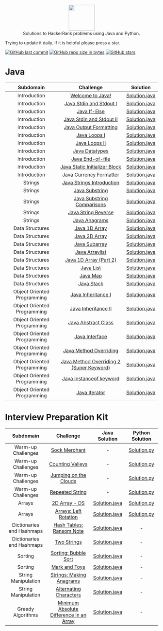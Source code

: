<p align="center">
    <a href="https://www.hackerrank.com/">
        <img height=85 src="https://d3keuzeb2crhkn.cloudfront.net/hackerrank/assets/styleguide/logo_wordmark-f5c5eb61ab0a154c3ed9eda24d0b9e31.svg">
    </a>
    <br>Solutions to HackerRank problems using Java and Python.
</p>

Trying to update it daily. If it is helpful please press a star.

[![GitHub last commit](https://img.shields.io/github/last-commit/nplasencia/Hackerrank_solutions.svg)](https://github.com/nplasencia/Hackerrank_solutions) 
[![GitHub repo size in bytes](https://img.shields.io/github/repo-size/nplasencia/Hackerrank_solutions.svg)](https://github.com/nplasencia/Hackerrank_solutions) 
[![GitHub stars](https://img.shields.io/github/stars/nplasencia/Hackerrank_solutions.svg)](https://github.com/nplasencia/Hackerrank_solutions)

# Java

|          Subdomain          |                                                          Challenge                                                         |     Solution     |
|:---------------------------:|:--------------------------------------------------------------------------------------------------------------------------:|:----------------:|
| Introduction | [Welcome to Java!](https://www.hackerrank.com/challenges/welcome-to-java/problem) | [Solution.java](https://github.com/nplasencia/Hackerrank_solutions/tree/master/Java/Introduction/Welcome%20to%20Java!/Solution.java)|
| Introduction | [Java Stdin and Stdout I](https://www.hackerrank.com/challenges/java-stdin-and-stdout-1/problem) | [Solution.java](https://github.com/nplasencia/Hackerrank_solutions/tree/master/Java/Introduction/Java%20Stdin%20and%20Stdout%20I%0A%0A/Solution.java)|
| Introduction | [Java If-Else](https://www.hackerrank.com/challenges/java-if-else/problem) | [Solution.java](https://github.com/nplasencia/Hackerrank_solutions/tree/master/Java/Introduction/Java%20If-Else/Solution.java)|
| Introduction | [Java Stdin and Stdout II](https://www.hackerrank.com/challenges/java-stdin-stdout/problem) | [Solution.java](https://github.com/nplasencia/Hackerrank_solutions/tree/master/Java/Introduction/Java%20Stdin%20and%20Stdout%20I%0A%0A/Solution.java)|
| Introduction | [Java Output Formatting](https://www.hackerrank.com/challenges/java-output-formatting/problem) | [Solution.java](https://github.com/nplasencia/Hackerrank_solutions/tree/master/Java/Introduction/Java%20Output%20Formatting/Solution.java)|
| Introduction | [Java Loops I](https://www.hackerrank.com/challenges/java-loops-i/problem) | [Solution.java](https://github.com/nplasencia/Hackerrank_solutions/tree/master/Java/Introduction/Java%20Loops%20I/Solution.java)|
| Introduction | [Java Loops II](https://www.hackerrank.com/challenges/java-loops/problem) | [Solution.java](https://github.com/nplasencia/Hackerrank_solutions/tree/master/Java/Introduction/Java%20Loops%20II/Solution.java)|
| Introduction | [Java Datatypes](https://www.hackerrank.com/challenges/java-datatypes/problem) | [Solution.java](https://github.com/nplasencia/Hackerrank_solutions/tree/master/Java/Introduction/Java%20Datatypes/Solution.java)|
| Introduction | [Java End-of-file](https://www.hackerrank.com/challenges/java-end-of-file/problem) | [Solution.java](https://github.com/nplasencia/Hackerrank_solutions/tree/master/Java/Introduction/Java%20End-of-file/Solution.java)|
| Introduction | [Java Static Initializer Block](https://www.hackerrank.com/challenges/java-static-initializer-block/problem) | [Solution.java](https://github.com/nplasencia/Hackerrank_solutions/tree/master/Java/Introduction/Java%20Static%20Initializer%20Block/Solution.java)|
| Introduction | [Java Currency Formatter](https://www.hackerrank.com/challenges/java-currency-formatter/problem) | [Solution.java](https://github.com/nplasencia/Hackerrank_solutions/blob/master/Java/Introduction/Java%20Currency%20Formatter/Solution.java)|
| Strings | [Java Strings Introduction](https://www.hackerrank.com/challenges/java-strings-introduction/problem) | [Solution.java](https://github.com/nplasencia/Hackerrank_solutions/tree/master/Java/Strings/Introduction/Solution.java)|
| Strings | [Java Substring](https://www.hackerrank.com/challenges/java-substring/problem) | [Solution.java](https://github.com/nplasencia/Hackerrank_solutions/tree/master/Java/Strings/Java%20Substring/Solution.java)|
| Strings | [Java Substring Comparisons](https://www.hackerrank.com/challenges/java-string-compare/problem) | [Solution.java](https://github.com/nplasencia/Hackerrank_solutions/tree/master/Java/Strings/Java%20Substrings%20Comparations/Solution.java)|
| Strings | [Java String Reverse](https://www.hackerrank.com/challenges/java-string-reverse/problem) | [Solution.java](https://github.com/nplasencia/Hackerrank_solutions/tree/master/Java/Strings/Java%20String%20Reverse/Solution.java)|
| Strings | [Java Anagrams](https://www.hackerrank.com/challenges/java-anagrams/problem) | [Solution.java](https://github.com/nplasencia/Hackerrank_solutions/tree/master/Java/Strings/Java%20Anagrams/Solution.java)|
| Data Structures | [Java 1D Array](https://www.hackerrank.com/challenges/java-1d-array-introduction/problem) | [Solution.java](https://github.com/nplasencia/Hackerrank_solutions/tree/master/Java/Data%20Structures/Java%201D%20Array/Solution.java) |
| Data Structures | [Java 2D Array](https://www.hackerrank.com/challenges/java-2d-array/problem) | [Solution.java](https://github.com/nplasencia/Hackerrank_solutions/tree/master/Java/Data%20Structures/Java%202D%20Array/Solution.java) |
| Data Structures | [Java Subarray](https://www.hackerrank.com/challenges/java-negative-subarray/problem) | [Solution.java](https://github.com/nplasencia/Hackerrank_solutions/tree/master/Java/Data%20Structures/Java%20Subarray/Solution.java) |
| Data Structures | [Java Arraylist](https://www.hackerrank.com/challenges/java-arraylist/problem) | [Solution.java](https://github.com/nplasencia/Hackerrank_solutions/tree/master/Java/Data%20Structures/Java%20Arraylist/Solution.java) |
| Data Structures | [Java 1D Array (Part 2)](https://www.hackerrank.com/challenges/java-1d-array/problem) | [Solution.java](https://github.com/nplasencia/Hackerrank_solutions/tree/master/Java/Data%20Structures/Java%201D%20Array%20(Part%202)/Solution.java) |
| Data Structures | [Java List](https://www.hackerrank.com/challenges/java-list/problem) | [Solution.java](https://github.com/nplasencia/Hackerrank_solutions/tree/master/Java/Data%20Structures/Java%20List/Solution.java) |
| Data Structures | [Java Map](https://www.hackerrank.com/challenges/phone-book/problem) | [Solution.java](https://github.com/nplasencia/Hackerrank_solutions/tree/master/Java/Data%20Structures/Java%20Map/Solution.java) |
| Data Structures | [Java Stack](https://www.hackerrank.com/challenges/java-stack/problem) | [Solution.java](https://github.com/nplasencia/Hackerrank_solutions/tree/master/Java/Data%20Structures/Java%20Stack/Solution.java) |
| Object Oriented Programming | [Java Inheritance I](https://www.hackerrank.com/challenges/java-inheritance-1/problem) | [Solution.java](https://github.com/nplasencia/Hackerrank_solutions/tree/master/Java/Object%20Oriented%20Programming/Java%20Inheritance%20I/Solution.java) |
| Object Oriented Programming | [Java Inheritance II](https://www.hackerrank.com/challenges/java-inheritance-2/problem) | [Solution.java](https://github.com/nplasencia/Hackerrank_solutions/tree/master/Java/Object%20Oriented%20Programming/Java%20Inheritance%20II/Solution.java) |
| Object Oriented Programming | [Java Abstract Class](https://www.hackerrank.com/challenges/java-abstract-class/problem) | [Solution.java](https://github.com/nplasencia/Hackerrank_solutions/tree/master/Java/Object%20Oriented%20Programming/Java%20Abstract%20Class/Solution.java) |
| Object Oriented Programming | [Java Interface](https://www.hackerrank.com/challenges/java-interface/problem) | [Solution.java](https://github.com/nplasencia/Hackerrank_solutions/tree/master/Java/Object%20Oriented%20Programming/Java%20Interface/Solution.java) |
| Object Oriented Programming | [Java Method Overriding](https://www.hackerrank.com/challenges/java-method-overriding/problem) | [Solution.java](https://github.com/nplasencia/Hackerrank_solutions/tree/master/Java/Object%20Oriented%20Programming/Java%20Method%20Overriding/Solution.java) |
| Object Oriented Programming | [Java Method Overriding 2 (Super Keyword)](https://www.hackerrank.com/challenges/java-method-overriding-2-super-keyword/problem) | [Solution.java](https://github.com/nplasencia/Hackerrank_solutions/tree/master/Java/Object%20Oriented%20Programming/Java%20Method%20Overriding%202%20(Super%20Keyword)%0A%0A/Solution.java) |
| Object Oriented Programming | [Java Instanceof keyword](https://www.hackerrank.com/challenges/java-instanceof-keyword/problem) | [Solution.java](https://github.com/nplasencia/Hackerrank_solutions/tree/master/Java/Object%20Oriented%20Programming/Java%20Instanceof%20keyword%0A%0A/Solution.java) |
| Object Oriented Programming | [Java Iterator](https://www.hackerrank.com/challenges/java-iterator/problem) | [Solution.java](https://github.com/nplasencia/Hackerrank_solutions/tree/master/Java/Object%20Oriented%20Programming/Java%20Iterator/Solution.java) |

# Interview Preparation Kit

|          Subdomain          |                                                          Challenge                                                         |     Java Solution     |      Python Solution     |
|:---------------------------:|:--------------------------------------------------------------------------------------------------------------------------:|:----------------:|:----------------:|
| Warm-up Challenges | [Sock Merchant](https://www.hackerrank.com/challenges/sock-merchant/problem?h_l=interview&playlist_slugs%5B%5D=interview-preparation-kit&playlist_slugs%5B%5D=warmup) | - | [Solution.py](https://github.com/nplasencia/Hackerrank_solutions/tree/master/Interview%20Preparation%20Kit/Warm-up%20Challenges/Sock%20Merchant/Solution.py) |
| Warm-up Challenges | [Counting Valleys](https://www.hackerrank.com/challenges/counting-valleys/problem?h_l=interview&playlist_slugs%5B%5D=interview-preparation-kit&playlist_slugs%5B%5D=warmup) | - | [Solution.py](https://github.com/nplasencia/Hackerrank_solutions/tree/master/Interview%20Preparation%20Kit/Warm-up%20Challenges/Counting%20Valleys/Solution.py) |
| Warm-up Challenges | [Jumping on the Clouds](https://www.hackerrank.com/challenges/jumping-on-the-clouds/problem?h_l=interview&playlist_slugs%5B%5D=interview-preparation-kit&playlist_slugs%5B%5D=warmup) | - | [Solution.py](https://github.com/nplasencia/Hackerrank_solutions/tree/master/Interview%20Preparation%20Kit/Warm-up%20Challenges/Jumping%20on%20the%20Clouds/Solution.py) |
| Warm-up Challenges | [Repeated String](https://www.hackerrank.com/challenges/repeated-string/problem?h_l=interview&playlist_slugs%5B%5D=interview-preparation-kit&playlist_slugs%5B%5D=warmup) | - | [Solution.py](https://github.com/nplasencia/Hackerrank_solutions/tree/master/Interview%20Preparation%20Kit/Warm-up%20Challenges/Repeated%20String/Solution.py) |
| Arrays | [2D Array - DS](https://www.hackerrank.com/challenges/2d-array/problem?h_l=interview&playlist_slugs%5B%5D=interview-preparation-kit&playlist_slugs%5B%5D=arrays) | [Solution.java](https://github.com/nplasencia/Hackerrank_solutions/tree/master/Interview%20Preparation%20Kit/Arrays/2D%20Array%20-%20DS/Solution.java) | [Solution.py](https://github.com/nplasencia/Hackerrank_solutions/tree/master/Interview%20Preparation%20Kit/Arrays/2D%20Array%20-%20DS/Solution.py) |
| Arrays | [Arrays: Left Rotation](https://www.hackerrank.com/challenges/ctci-array-left-rotation/problem?h_l=interview&playlist_slugs%5B%5D=interview-preparation-kit&playlist_slugs%5B%5D=arrays) | [Solution.java](https://github.com/nplasencia/Hackerrank_solutions/tree/master/Interview%20Preparation%20Kit/Arrays/Arrays:%20Left%20Rotation/Solution.java) | [Solution.py](https://github.com/nplasencia/Hackerrank_solutions/tree/master/Interview%20Preparation%20Kit/Arrays/Arrays:%20Left%20Rotation/Solution.py) |
| Dictionaries and Hashmaps | [Hash Tables: Ransom Note](https://www.hackerrank.com/challenges/ctci-ransom-note/problem?h_l=interview&playlist_slugs%5B%5D=interview-preparation-kit&playlist_slugs%5B%5D=dictionaries-hashmaps) | [Solution.java](https://github.com/nplasencia/Hackerrank_solutions/tree/master/Interview%20Preparation%20Kit/Dictionaries%20and%20Hashmaps/Hash%20Tables:%20Ramsom%20Note/Solution.java) | - |
| Dictionaries and Hashmaps | [Two Strings](https://www.hackerrank.com/challenges/two-strings/problem?h_l=interview&playlist_slugs%5B%5D=interview-preparation-kit&playlist_slugs%5B%5D=dictionaries-hashmaps) | [Solution.java](https://github.com/nplasencia/Hackerrank_solutions/tree/master/Interview%20Preparation%20Kit/Dictionaries%20and%20Hashmaps/Two%20Strings/Solution.java) | - |
| Sorting | [Sorting: Bubble Sort](https://www.hackerrank.com/challenges/ctci-bubble-sort/problem?h_l=interview&playlist_slugs%5B%5D=interview-preparation-kit&playlist_slugs%5B%5D=sorting) | [Solution.java](https://github.com/nplasencia/Hackerrank_solutions/tree/master/Interview%20Preparation%20Kit/Sorting/Bubble%20Sort/Solution.java) | - |
| Sorting | [Mark and Toys](https://www.hackerrank.com/challenges/mark-and-toys/problem?h_l=interview&playlist_slugs%5B%5D=interview-preparation-kit&playlist_slugs%5B%5D=sorting) | [Solution.java](https://github.com/nplasencia/Hackerrank_solutions/tree/master/Interview%20Preparation%20Kit/Sorting/Mark%20And%20Toys/Solution.java) | - |
| String Manipulation | [Strings: Making Anagrams](https://www.hackerrank.com/challenges/ctci-making-anagrams/problem?h_l=interview&playlist_slugs%5B%5D=interview-preparation-kit&playlist_slugs%5B%5D=strings) | [Solution.java](https://github.com/nplasencia/Hackerrank_solutions/tree/master/Interview%20Preparation%20Kit/Strings/Making%20Anagrams/Solution.java) | - |
| String Manipulation | [Alternating Characters](https://www.hackerrank.com/challenges/alternating-characters/problem?h_l=interview&playlist_slugs%5B%5D=interview-preparation-kit&playlist_slugs%5B%5D=strings) | [Solution.java](https://github.com/nplasencia/Hackerrank_solutions/tree/master/Interview%20Preparation%20Kit/Strings/Alternating%20Characters/Solution.java) | - |
| Greedy Algorithms | [Minimum Absolute Difference in an Array](https://www.hackerrank.com/challenges/minimum-absolute-difference-in-an-array/problem?h_l=interview&playlist_slugs%5B%5D=interview-preparation-kit&playlist_slugs%5B%5D=greedy-algorithms) | [Solution.java](https://github.com/nplasencia/Hackerrank_solutions/blob/master/Interview%20Preparation%20Kit/Greedy%20Algorithms/Minimum%20Absolute%20Difference/Solution.java) | - |
